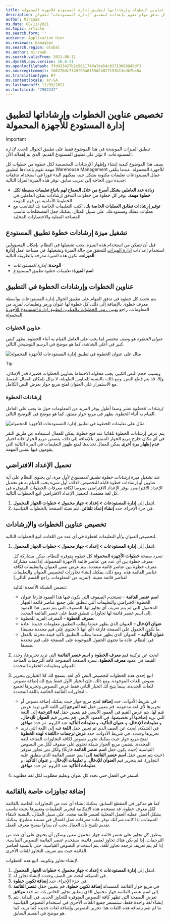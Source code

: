 ```yaml
---
title: تخصيص عناوين الخطوات وإرشاداتها لتطبيق إدارة المستودع للأجهزة المحمولة
description: يصف هذا الموضوع كيفية إنشاء وإظهار إرشادات مخصصة لكل خطوة من كل تدفق مهام تقوم بإعداده لتطبيق "إدارة المستودعات" للجوال.
author: Mirzaab
ms.date: 08/11/2021
ms.topic: article
ms.search.form: ''
audience: Application User
ms.reviewer: kamaybac
ms.search.region: Global
ms.author: mirzaab
ms.search.validFrom: 2021-08-11
ms.dyn365.ops.version: 10.0.21
ms.openlocfilehash: ffd433427b2c5011740a7ee54c93713689945df3
ms.sourcegitcommit: fd6270dc7f49f93a8155d2b827153b13edb7be8a
ms.translationtype: HT
ms.contentlocale: ar-SA
ms.lasthandoff: 12/09/2021
ms.locfileid: "7902237"
---
```

# <a name="customize-step-titles-and-instructions-for-the-warehouse-management-mobile-app"></a>تخصيص عناوين الخطوات وإرشاداتها لتطبيق إدارة المستودع للأجهزة المحمولة

> [!IMPORTANT]
> تنطبق الميزات الموضحة في هذا الموضوع فقط على تطبيق الجوال الجديد لإدارة المستودعات. لا تؤثر على تطبيق المستودع القديم، الذي تم إهماله الآن.

يصف هذا الموضوع كيفية إنشاء وإظهار الإرشادات المخصصة لكل خطوة من خطوات كل مهمة تقوم بإعدادها لتطبيق Warehouse Management للأجهزة المحمولة. عندما يتلقى عمال المستودعات تعليمات مكتوبة بشكل جيد، يمكنهم البدء فورا في استخدام تدفقات جديدة دون الحاجة إلى تدريب سابق. توفر هذه الميزة المزايا التالية:

- **زيادة عدد العاملين بشكل أسرع من خلال السماح لهم باتباع تعليمات بسيطة لكل خطوة مهمة.** توفر كل خطوة من خطوات التدفق إرشادات تمكن العاملين في الخطوط الأمامية من فهم المهمة.
- **توفير إرشادات تطابق العمليات الخاصة بك.** اكتب التعليمات الخاصة بك لتتناسب مع عمليات عملك ومستودعك. على سبيل المثال، يمكنك جعل المصطلحات تناسب المساحة الفعلية والاختصارات المحلية.

## <a name="turn-on-the-warehouse-app-step-instructions-feature"></a>تشغيل ميزة إرشادات خطوة تطبيق المستودع

قبل أن تتمكن من استخدام هذه الميزة، يجب تشغيلها في النظام. بإمكان المسؤولين استخدام إعدادات [إدارة الميزات](../../fin-ops-core/fin-ops/get-started/feature-management/feature-management-overview.md) للتحقق من حالة الميزة وتشغيلها. في مساحة عمل **إدارة الميزات**، تكون هذه الميزة مدرجة بالطريقة التالية:

- **الوحدة:** *إدارة المستودعات*
- **اسم الميزة:** *تعليمات خطوة تطبيق المستودع*

## <a name="step-titles-and-step-instructions-in-the-app"></a>عناوين الخطوات وإرشادات الخطوة في التطبيق

يتم تحديد كل خطوة في تدفق المهام على تطبيق الجوال إدارة المستودعات بواسطة معرف خطوة. بالإضافة إلى ذلك، كل خطوة لها عنوان ورمز وتعليمات. لمزيد من المعلومات، راجع [تعيين رموز الخطوات والعناوين لتطبيق إدارة المستودع للأجهزة المحمولة](step-icons-titles.md).

### <a name="step-titles"></a>عناوين الخطوات

*عنوان الخطوة* هو وصف مختصر لما يجب على العامل القيام به أثناء الخطوة. يظهر كنص كبير في أعلى الشاشة، كما هو موضح في الرسم التوضيحي التالي.

![مثال على عنوان الخطوة في تطبيق إدارة المستودعات للأجهزة المحمولة](media/wma-step-title.png "مثال على عنوان الخطوة في تطبيق إدارة المستودعات للأجهزة المحمولة")

> [!TIP]
> وبسبب حجم النص الكبير، يجب محاولة الاحتفاظ بعناوين الخطوات قصيرة قدر الإمكان. وإلا، قد يتم قطع النص. ومع ذلك، بالنسبة للعناوين الطويلة، لا يزال بإمكان العمال الضغط مع الاستمرار على العنوان لفتح مربع حوار يعرض النص الكامل.

### <a name="step-instructions"></a>إرشادات الخطوة

*إرشادات الخطوة* تعتبر وصفا أطول يوفر المزيد من المعلومات حول ما يجب على العامل القيام به أثناء الخطوة. يظهر في مربع حوار منبثق، كما هو موضح في التوضيح التالي.

![مثال على تعليمات الخطوة في تطبيق إدارة المستودعات للأجهزة المحمولة](media/wma-step-instructions.png "مثال على تعليمات الخطوة في تطبيق إدارة المستودعات للأجهزة المحمولة")

يتم عرض إرشادات الخطوة تلقائيا عند فتح خطوة. يمكن للعمال استبعاده عن طريق النقر في أي مكان خارج مربع الحوار المنبثق. بالإضافة إلى ذلك، يتضمن مربع الحوار خانة اختيار **عدم إظهار مرة أخرى** يمكن للعمال تحديدها لمنع ظهور التعليمات في المرة التالية التي يقومون فيها بنفس المهمة.

## <a name="load-the-default-setup"></a>تحميل الإعداد الافتراضي

عند تشغيل ميزة *إرشادات خطوة تطبيق المستودع* لأول مرة، لن يحتوي النظام على أية عناوين أو إرشادات خطوة قابلة للتخصيص. لذلك، أول شيء يجب القيام به هو تحميل الإعداد الافتراضي. يوفر الإعداد الافتراضي نصوصا لكافة معرفات الخطوات المتوفرة في كل لغة معتمدة. لتحميل الإعداد الافتراضي اتبع الخطوات التالية.

1. انتقل إلى **إدارة المستودعات \> إعداد \> جهاز محمول \> خطوات الجهاز المحمول**.
1. في جزء الإجراء، حدد **إنشاء إعداد تلقائي**. تتم تعبئة الصفحة بالخطوات القياسية.

## <a name="customize-step-titles-and-instructions"></a>تخصيص عناوين الخطوات والإرشادات

لتخصيص العنوان و/أو التعليمات لخطوة في أي عدد من اللغات، اتبع الخطوات التالية.

1. انتقل إلى **إدارة المستودعات \> إعداد \> جهاز محمول \> خطوات الجهاز المحمول**.

    تسرد صفحة **خطوات الأجهزة المحمولة** كل خطوة متوفرة للنظام. يمكن مشاركة كل معرف خطوة بين أي عدد من عناصر قائمة الأجهزة المحمولة. إذا تمت مشاركة معرف خطوة بين عناصر قائمة متعددة، يتم عرض نفس العنوان والتعليمات لكافة عناصر القائمة هذه. ومع ذلك، يمكنك إنشاء تجاوزات لتخصيص العنوان والتعليمات لعناصر قائمة معينة. (لمزيد من المعلومات، راجع القسم التالي.)

    تتضمن الشبكة الأعمدة التالية:

    - **اسم عنصر القائمة** - تستخدم الصفوف التي يكون فيها هذا العمود فارغا عنوان الخطوة الافتراضي والتعليمات التي تنطبق على جميع عناصر قائمة الجهاز المحمول التي لم يتم تعريف أي تجاوز لها. الصفوف التي يتم تعيين هذا العمود إلى اسم عنصر قائمة لها تجاوزات تنطبق فقط على عنصر القائمة المحدد.
    - **معرف الخطوة** - المعرف الفريد للخطوة.
    - **عنوان الإدخال** – العنوان الذي يظهر عندما يطلب التطبيق معلومات جديدة. عادة ما تكون الحقول على الصفحة فارغة (أي أنها لا تحتوي على قيم محددة مسبقا).
    - **عنوان التأكيد** – العنوان الذي يظهر عندما يطلب التطبيق تأكيد قيمة مخزنة بالفعل في النظام. عادة ما تحتوي الحقول الموجودة على الصفحة على قيم محددة مسبقا.

1. ابحث عن تركيبة قيم  **معرف الخطوة** و **اسم عنصر القائمة** التي تريد تحريرها، وحدد القيمة في عمود **معرف الخطوة**. تسرد الصفحة المفتوحة كافة الترجمات المتاحة للعنوان وتعليمات الخطوة المحددة.
1. اتبع إحدى هذه الخطوات لتخصيص النص لأي لغة. يسمح لك كلا الخيارين بتحرير نصوص للغات الموجودة. ومع ذلك، فإن الخيار الأول فقط يتيح لك إضافة نصوص للغات الجديدة، بينما يتيح لك الخيار الثاني فقط عرض النصوص وتحريرها لجميع التجاوزات القائمة الخاصة باللغة المحددة.

    - في شريط الأدوات، حدد **إضافة**  لفتح مربع حوار حيث يمكنك إضافة نصوص أو تحريرها لأي لغة مدعومة. قم بتعيين حقل **لغة المرجع** إلى اللغة التي تريد عرض قيم لها. يتم عرض القيم في العمود الأيسر. قم بتعيين حقل **لغة الترجمة** إلى اللغة التي تريد إضافتها أو تخصيصها. في العمود الأيمن، قم بتحرير قيم **العنوان للإدخال**، و **تعليمات الإدخال**، و **عنوان التأكيد**، و **تعليمات التأكيد** عند اللزوم. ثم حدد **موافق**.
    - في الشبكة، ابحث عن الصف الذي تم تعيين حقل **اللغة** فيه إلى اللغة التي تريد تحريرها وحدده. في شريط الأدوات، حدد **عرض ترجمات &lt;اللغة&gt; لهذه الخطوة** لفتح مربع حوار حيث يمكنك تحرير نصوص لكافة التجاوزات المتاحة للغة المحددة. يتضمن مربع الحوار شبكة تحتوي على صفوف لكل من النصوص القياسية (حيث يكون حقل **اسم عنصر القائمة** فارغًا) ولكل نص تجاوز متوفر (حيث يتم تعيين حقل **اسم عنصر القائمة**  إلى اسم عنصر القائمة الذي ينطبق عليه التجاوز). قم بتحرير قيم **العنوان للإدخال**، و **تعليمات الإدخال**، و **عنوان التأكيد**، و **تعليمات التأكيد** عند اللزوم. ثم حدد **موافق**.

1. استمر في العمل حتى تحدد كل عنوان وتعليم مطلوب لكل لغة مطلوبة.

## <a name="add-menu-specific-overrides"></a>إضافة تجاوزات خاصة بالقائمة

كما هو مذكور في المقطع السابق، يمكنك إنشاء أي عدد من التجاوزات الخاصة بالقائمة لكل معرف خطوة. قد تستخدم هذه الإمكانية لتحرير التعليمات وتغييرها بحيث تناسب بشكل أفضل عملية العمل المحلية لعنصر قائمة محدد. على سبيل المثال، بالنسبة لانتقاء المبيعات، إذا كانت شركتك توفر عادة معرفات عمل للعمال في مستند مطبوع، يمكنك تقديم تلميح بأن العمال يجب أن يبدأوا بمسح معرف العمل.

ينطبق كل تجاوز على عنصر قائمة جهاز محمول معين ويمكن أن يحتوي على أي عدد من الترجمات. إذا لم يكن هناك تجاوز لعنصر قائمة، يستخدم عنصر القائمة النصوص القياسية. إذا لم يتم تعريف ترجمة تجاوز للغة، يتم استخدام النصوص القياسية، حتى بالنسبة لعناصر القائمة حيث يتم تعريف التجاوز للغات الأخرى.

لإنشاء تجاوز وتكوينه، اتبع هذه الخطوات.

1. انتقل إلى **إدارة المستودعات \> إعداد \> جهاز محمول \> خطوات الجهاز المحمول**.
1. في الشبكة، ابحث عن الصف وحدده لإنشاء تجاوز له.
1. في جزء الإجراء، حدد **إضافة تكوين خطوة**.
1. في مربع حوار القائمة المنسدلة **إضافة تكوين خطوة**، قم بتعيين حقل **عنصر القائمة** إلى اسم عنصر القائمة جهاز محمول الذي ينطبق تجاوز الخاص بك. ثم حدد **موافق**.
1. تعرض الصفحة التي تظهر كافة النصوص المتوفرة للتجاوز الجديد. في البداية، يتم إنشاء لغة واحدة فقط. ستستمر جميع اللغات الأخرى في استخدام النصوص القياسية ما لم تقم بإضافة هذه اللغات هنا. تحرير النصوص وإضافة لغات جديدة كما تريد، كما هو موضح في القسم السابق.
